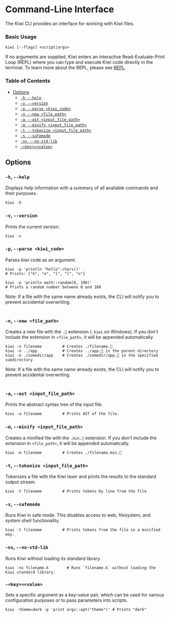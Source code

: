 # Command-Line Interface

The Kiwi CLI provides an interface for working with Kiwi files.

### Basic Usage

```
kiwi [--flags] <script|args>
```

If no arguments are supplied, Kiwi enters an interactive Read-Evaluate-Print Loop (REPL) where you can type and execute Kiwi code directly in the terminal. To learn more about the REPL, please see [REPL](repl.md).

### Table of Contents
- [Options](#options)
  - [`-h`, `--help`](#-h---help)
  - [`-v`, `--version`](#-v---version)
  - [`-p`, `--parse <kiwi_code>`](#-p---parse-kiwi_code)
  - [`-n`, `--new <file_path>`](#-n---new-file_path)
  - [`-a`, `--ast <input_file_path>`](#-a---ast-input_file_path)
  - [`-m`, `--minify <input_file_path>`](#-m---minify-input_file_path)
  - [`-t`, `--tokenize <input_file_path>`](#-t---tokenize-input_file_path)
  - [`-s`, `--safemode`](#-s---safemode)
  - [`-ns`, `--no-std-lib`](#-ns---no-std-lib)
  - [`-<key>=<value>`](#-keyvalue)

## Options

### `-h`, `--help`

Displays help information with a summary of all available commands and their purposes.

```
kiwi -h
```

### `-v`, `--version`

Prints the current version.

```
kiwi -v
```

### `-p`, `--parse <kiwi_code>`

Parses kiwi code as an argument.

```
kiwi -p 'println "hello".chars()' 
# Prints: ["h", "e", "l", "l", "o"]

kiwi -p 'println math::random(0, 100)' 
# Prints a random number between 0 and 100
```

Note: If a file with the same name already exists, the CLI will notify you to prevent accidental overwriting.<br><br>

### `-n`, `--new <file_path>`

Creates a new file with the `.🥝` extension (`.kiwi` on Windows). If you don't include the extension in `<file_path>`, it will be appended automatically.

```
kiwi -n filename         # Creates ./filename.🥝
kiwi -n ../app           # Creates ../app.🥝 in the parent directory
kiwi -n ./somedir/app    # Creates ./somedir/app.🥝 in the specified subdirectory
```

Note: If a file with the same name already exists, the CLI will notify you to prevent accidental overwriting.<br><br>

### `-a`, `--ast <input_file_path>`

Prints the abstract syntax tree of the input file.

```
kiwi -a filename         # Prints AST of the file.
```

### `-m`, `--minify <input_file_path>`

Creates a minified file with the `.min.🥝` extension. If you don't include the extension in `<file_path>`, it will be appended automatically.

```
kiwi -m filename         # Creates ./filename.min.🥝
```

### `-t`, `--tokenize <input_file_path>`

Tokenizes a file with the Kiwi lexer and prints the results to the standard output stream.

```
kiwi -t filename         # Prints tokens by line from the file
```

### `-s`, `--safemode`

Runs Kiwi in safe mode. This disables access to web, filesystem, and system shell functionality.

```
kiwi -t filename         # Prints tokens from the file in a minified way.
```

### `-ns`, `--no-std-lib`

Runs Kiwi without loading its standard library.

```
kiwi -ns filename.k        # Runs `filename.k` without loading the Kiwi standard library.
```

### `-<key>=<value>`

Sets a specific argument as a key-value pair, which can be used for various configuration purposes or to pass parameters into scripts.

```
kiwi -theme=dark -p 'print argv::opt("theme")' # Prints "dark"
```
